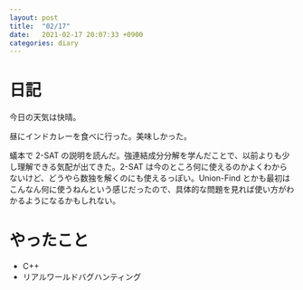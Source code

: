 ```yaml
---
layout: post
title:  "02/17"
date:   2021-02-17 20:07:33 +0900
categories: diary
---
```

# 日記

今日の天気は快晴。

昼にインドカレーを食べに行った。美味しかった。

蟻本で 2-SAT の説明を読んだ。強連結成分分解を学んだことで、以前よりも少し理解できる気配が出てきた。2-SAT は今のところ何に使えるのかよくわからないけど、どうやら数独を解くのにも使えるっぽい。Union-Find とかも最初はこんなん何に使うねんという感じだったので、具体的な問題を見れば使い方がわかるようになるかもしれない。

# やったこと

- C++
- リアルワールドバグハンティング